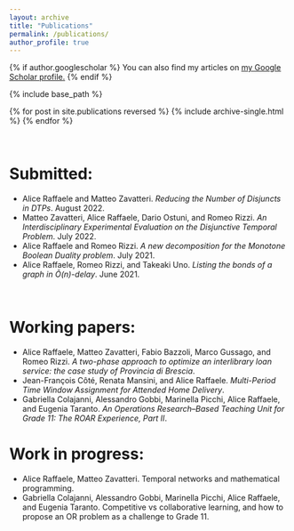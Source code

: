 ```yaml
---
layout: archive
title: "Publications"
permalink: /publications/
author_profile: true
---
```


{% if author.googlescholar %}
  You can also find my articles on <u><a href="{{author.googlescholar}}">my Google Scholar profile</a>.</u>
{% endif %}

{% include base_path %}

{% for post in site.publications reversed %}
  {% include archive-single.html %}
{% endfor %}

&nbsp;

# Submitted:
- Alice Raffaele and Matteo Zavatteri. *Reducing the Number of Disjuncts in DTPs*. August 2022.
- Matteo Zavatteri, Alice Raffaele, Dario Ostuni, and Romeo Rizzi. *An Interdisciplinary Experimental Evaluation on the Disjunctive Temporal Problem*. July 2022.
- Alice Raffaele and Romeo Rizzi. *A new decomposition for the Monotone Boolean Duality problem*. July 2021.
- Alice Raffaele, Romeo Rizzi, and Takeaki Uno. *Listing the bonds of a graph in Õ(n)-delay*. June 2021.

&nbsp;

# Working papers:
- Alice Raffaele, Matteo Zavatteri, Fabio Bazzoli, Marco Gussago, and Romeo Rizzi. *A two-phase approach to optimize an interlibrary loan service: the case study of Provincia di Brescia*.
- Jean-François Côté, Renata Mansini, and Alice Raffaele. *Multi-Period Time Window Assignment for Attended Home Delivery*.
- Gabriella Colajanni, Alessandro Gobbi, Marinella Picchi, Alice Raffaele, and Eugenia Taranto. *An Operations Research–Based Teaching Unit for Grade 11: The ROAR Experience, Part II*.

# Work in progress:
- Alice Raffaele, Matteo Zavatteri. Temporal networks and mathematical programming.
- Gabriella Colajanni, Alessandro Gobbi, Marinella Picchi, Alice Raffaele, and Eugenia Taranto. Competitive vs collaborative learning, and how to propose an OR problem as a challenge to Grade 11.
